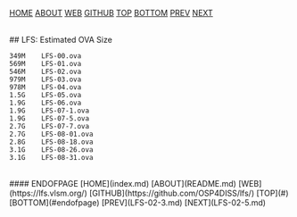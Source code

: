---
---

[HOME](index.md)
[ABOUT](README.md)
[WEB](https://lfs.vlsm.org/)
[GITHUB](https://github.com/OSP4DISS/lfs/)
[TOP](#)
[BOTTOM](#endofpage)
[PREV](LFS-02-3.md)
[NEXT](LFS-02-5.md)

<br>
## LFS: Estimated OVA Size

```
349M	LFS-00.ova
569M	LFS-01.ova
546M	LFS-02.ova
979M	LFS-03.ova
978M	LFS-04.ova
1.5G	LFS-05.ova
1.9G	LFS-06.ova
1.9G	LFS-07-1.ova
1.9G	LFS-07-5.ova
2.7G	LFS-07-7.ova
2.7G	LFS-08-01.ova
2.8G	LFS-08-18.ova
3.1G	LFS-08-26.ova
3.1G	LFS-08-31.ova

```

<br>
#### ENDOFPAGE
[HOME](index.md)
[ABOUT](README.md)
[WEB](https://lfs.vlsm.org/)
[GITHUB](https://github.com/OSP4DISS/lfs/)
[TOP](#)
[BOTTOM](#endofpage)
[PREV](LFS-02-3.md)
[NEXT](LFS-02-5.md)

<br>

